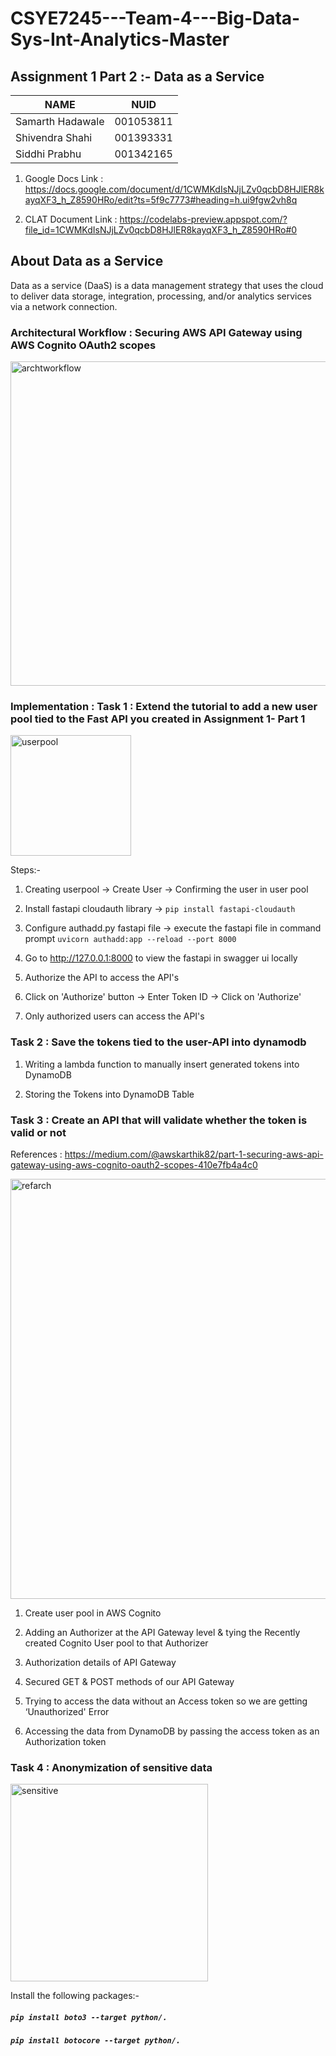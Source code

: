 # CSYE7245---Team-4---Big-Data-Sys-Int-Analytics-Master

## Assignment 1 Part 2 :- Data as a Service 

| NAME              |     NUID        |
|------------------ |-----------------|
| Samarth Hadawale  |   001053811     |
| Shivendra Shahi   |   001393331     |
| Siddhi Prabhu     |   001342165     |


1. Google Docs Link : https://docs.google.com/document/d/1CWMKdIsNJjLZv0qcbD8HJlER8kayqXF3_h_Z8590HRo/edit?ts=5f9c7773#heading=h.ui9fgw2vh8q

2. CLAT Document Link : https://codelabs-preview.appspot.com/?file_id=1CWMKdIsNJjLZv0qcbD8HJlER8kayqXF3_h_Z8590HRo#0

## About Data as a Service

Data as a service (DaaS) is a data management strategy that uses the cloud to deliver data storage, integration, processing, and/or analytics services via a network connection.

### Architectural Workflow : Securing AWS API Gateway using AWS Cognito OAuth2 scopes

<img width="519" alt="archtworkflow" src="https://user-images.githubusercontent.com/57429405/104873283-2f286700-591e-11eb-826e-4059c9d633dc.PNG">

### Implementation : Task 1 : Extend the tutorial to add a new user pool tied to the Fast API you created in Assignment 1- Part 1

<img width="193" alt="userpool" src="https://user-images.githubusercontent.com/57429405/104872919-2edb9c00-591d-11eb-8db5-2eeaf177d12f.PNG">

Steps:-

1. Creating userpool -> Create User -> Confirming the user in user pool

2. Install fastapi cloudauth library -> `pip install fastapi-cloudauth`

3. Configure authadd.py fastapi file -> execute the fastapi file in command prompt `uvicorn authadd:app --reload --port 8000`

4. Go to http://127.0.0.1:8000 to view the fastapi in swagger ui locally

5. Authorize the API to access the API's

6. Click on 'Authorize' button -> Enter Token ID -> Click on 'Authorize' 

7. Only authorized users can access the API's


### Task 2 : Save the tokens tied to the user-API into dynamodb

1. Writing a lambda function to manually insert generated tokens into DynamoDB

2. Storing the Tokens into DynamoDB Table

### Task 3 : Create an API that will validate whether the token is valid or not

References : https://medium.com/@awskarthik82/part-1-securing-aws-api-gateway-using-aws-cognito-oauth2-scopes-410e7fb4a4c0

<img width="672" alt="refarch" src="https://user-images.githubusercontent.com/57429405/104873067-a27da900-591d-11eb-9d77-305e91030e9d.PNG">

1. Create user pool in AWS Cognito

2. Adding an Authorizer at the API Gateway level & tying the Recently created Cognito User pool to that Authorizer

3. Authorization details of API Gateway

4. Secured GET & POST methods of our API Gateway

5. Trying to access the data without an Access token so we are getting ‘Unauthorized' Error

6. Accessing the data from DynamoDB by passing the access token as an Authorization token

### Task 4 : Anonymization of sensitive data

<img width="316" alt="sensitive" src="https://user-images.githubusercontent.com/57429405/104873124-c6d98580-591d-11eb-9999-29298ecc0051.PNG">

Install the following packages:-

##### `pip install boto3 --target python/.`

##### `pip install botocore --target python/.`

